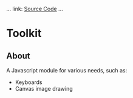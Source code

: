 ...
link: [Source Code](./demo/toolkit/index.js)
...

# Toolkit

## About

A Javascript module for various needs, such as:

- Keyboards
- Canvas image drawing
